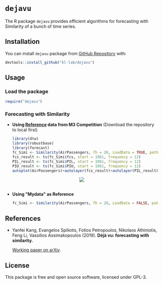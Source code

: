 `dejavu`
========

The R package ``dejavu`` provides  efficient algorithms for forecasting with Similarity of a bunch of time series.

Installation
------------

You can install  `dejavu` package from [GitHub Repository](https://github.com/kdwang1808/Dejavu) with:

``` r
devtools::install_github("kl-lab/dejavu")
```

Usage
-----

### Load the package

``` r
require("dejavu")
```

### Forecasting with Similarity

* **Using [Reference](https://github.com/kdwang1808/Reference) data from M3 Competition** (Download the repository to local first)

  ```R
  library(dtw)
  library(robustbase)
  library(forecast)
  fc_Simi <- Similarity(AirPassengers, fh = 20, LoadData = TRUE, path = NULL)
  fcs_result <- ts(fc_Simi$fcs, start = 1961, frequency = 12)
  PIL_result <- ts(fc_Simi$PIL, start = 1961, frequency = 12)
  PIU_result <- ts(fc_Simi$PIU, start = 1961, frequency = 12)
  autoplot(AirPassengers)+autolayer(fcs_result)+autolayer(PIL_result)+autolayer(PIU_result)
  ```

<div align="center">
  <img src="https://github.com/kl-lab/dejavu/blob/master/Forecast_result.png"><br><br>
</div>

* **Using "Mydata" as Reference**

  ```R
  fc_Simi <- Similarity(AirPassengers, fh = 20, LoadData = FALSE, path = "Mydata")
  ```

  


References
----------

- Yanfei Kang, Evangelos Spiliotis, Fotios Petropoulos, Nikolaos Athiniotis, Feng Li, Vassilios
  Assimakopoulos (2019). **Déjà vu: forecasting with similarity.** 

  [Working paper on arXiv](https://arxiv.org/abs/1909.00221).


License
-------
This package is free and open source software, licensed under GPL-3.

